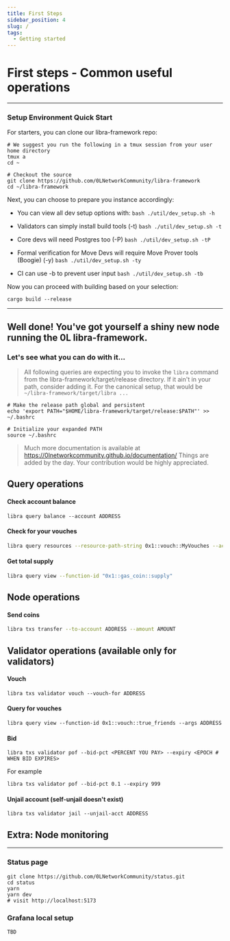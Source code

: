 ```yaml
---
title: First Steps
sidebar_position: 4
slug: /
tags:
  - Getting started
---
```


# First steps - Common useful operations
---

### Setup Environment Quick Start

For starters, you can clone our libra-framework repo:

```
# We suggest you run the following in a tmux session from your user home directory
tmux a
cd ~

# Checkout the source
git clone https://github.com/0LNetworkCommunity/libra-framework
cd ~/libra-framework
```

Next, you can choose to prepare you instance accordingly:

- You can view all dev setup options with:
`bash ./util/dev_setup.sh -h`

- Validators can simply install build tools (-t)
`bash ./util/dev_setup.sh -t`

- Core devs will need Postgres too (-P)
`bash ./util/dev_setup.sh -tP`

- Formal verification for Move Devs will require Move Prover tools (Boogie) (-y)
`bash ./util/dev_setup.sh -ty`

- CI can use -b to prevent user input
`bash ./util/dev_setup.sh -tb`

Now you can proceed with building based on your selection:
```
cargo build --release
```

---

## Well done! You've got yourself a shiny new node running the 0L libra-framework. 

### Let's see what you can do with it...

> All following queries are expecting you to invoke the `libra` command from the libra-framework/target/release directory. If it ain't in your path, consider adding it.
For the canonical setup, that would be `~/libra-framework/target/libra ...`
```
# Make the release path global and persistent
echo 'export PATH="$HOME/libra-framework/target/release:$PATH"' >> ~/.bashrc

# Initialize your expanded PATH
source ~/.bashrc
```

> Much more documentation is available at https://0lnetworkcommunity.github.io/documentation/ Things are added by the day. Your contribution would be highly appreciated.


Query operations
----------------

#### Check account balance

```
libra query balance --account ADDRESS
```

#### Check for your vouches
```bash
libra query resources --resource-path-string 0x1::vouch::MyVouches --account ADDRESS
```

#### Get total supply

```bash
libra query view --function-id "0x1::gas_coin::supply"
```

Node operations
----------------

#### Send coins
```bash
libra txs transfer --to-account ADDRESS --amount AMOUNT
```

Validator operations (available only for validators)
----------------

#### Vouch 
```
libra txs validator vouch --vouch-for ADDRESS
```

#### Query for vouches
```
libra query view --function-id 0x1::vouch::true_friends --args ADDRESS
```

#### Bid
```
libra txs validator pof --bid-pct <PERCENT YOU PAY> --expiry <EPOCH # WHEN BID EXPIRES>
```
For example
```
libra txs validator pof --bid-pct 0.1 --expiry 999
```

#### Unjail account (self-unjail doesn't exist)
```
libra txs validator jail --unjail-acct ADDRESS
```


## Extra: Node monitoring
----------------

### Status page

```
git clone https://github.com/0LNetworkCommunity/status.git
cd status
yarn
yarn dev
# visit http://localhost:5173
```

### Grafana local setup

`TBD`
